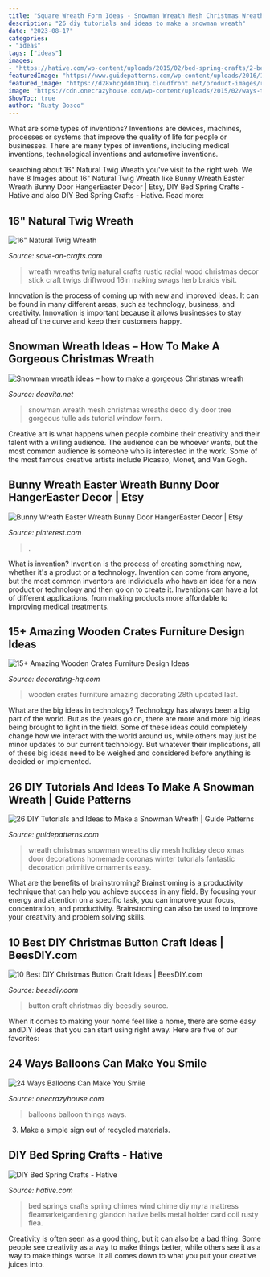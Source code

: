 ```yaml
---
title: "Square Wreath Form Ideas - Snowman Wreath Mesh Christmas Wreaths Deco Diy Door Tree Gorgeous Tulle Ads Tutorial Window Form"
description: "26 diy tutorials and ideas to make a snowman wreath"
date: "2023-08-17"
categories:
- "ideas"
tags: ["ideas"]
images:
- "https://hative.com/wp-content/uploads/2015/02/bed-spring-crafts/2-bed-spring-crafts.jpg"
featuredImage: "https://www.guidepatterns.com/wp-content/uploads/2016/12/Primitive-Snowman-Wreath.jpg"
featured_image: "https://d28xhcgddm1buq.cloudfront.net/product-images/radial-wreath-16-8.jpg"
image: "https://cdn.onecrazyhouse.com/wp-content/uploads/2015/02/ways-to-create-with-balloons.jpg"
ShowToc: true
author: "Rusty Bosco"
---
```



What are some types of inventions?
Inventions are devices, machines, processes or systems that improve the quality of life for people or businesses. There are many types of inventions, including medical inventions, technological inventions and automotive inventions.

	

		
searching about 16&quot; Natural Twig Wreath you've visit to the right web. We have 8 Images about 16&quot; Natural Twig Wreath like Bunny Wreath Easter Wreath Bunny Door HangerEaster Decor | Etsy, DIY Bed Spring Crafts - Hative and also DIY Bed Spring Crafts - Hative. Read more:
		
    
## 16&quot; Natural Twig Wreath

<img loading=lazy src="https://d28xhcgddm1buq.cloudfront.net/product-images/radial-wreath-16-8.jpg" onerror="this.onerror=null;this.src='https://tse4.mm.bing.net/th?id=OIP.kVCEicAekwN_Z0rnvNIFSQHaLO&amp;pid=15.1';" alt="16&quot; Natural Twig Wreath">

_Source: save-on-crafts.com_

>wreath wreaths twig natural crafts rustic radial wood christmas decor stick craft twigs driftwood 16in making swags herb braids visit. 

	

Innovation is the process of coming up with new and improved ideas. It can be found in many different areas, such as technology, business, and creativity. Innovation is important because it allows businesses to stay ahead of the curve and keep their customers happy.

    
## Snowman Wreath Ideas – How To Make A Gorgeous Christmas Wreath

<img loading=lazy src="https://deavita.net/wp-content/uploads/2016/10/Snowman-wreath-ideas-how-to-make-deco-mesh-snowman-wreath.jpg" onerror="this.onerror=null;this.src='https://tse1.mm.bing.net/th?id=OIP.rFel6cM4EyiQQzcRNKJRqgHaJ3&amp;pid=15.1';" alt="Snowman wreath ideas – how to make a gorgeous Christmas wreath">

_Source: deavita.net_

>snowman wreath mesh christmas wreaths deco diy door tree gorgeous tulle ads tutorial window form. 

	

Creative art is what happens when people combine their creativity and their talent with a willing audience. The audience can be whoever wants, but the most common audience is someone who is interested in the work. Some of the most famous creative artists include Picasso, Monet, and Van Gogh.

    
## Bunny Wreath Easter Wreath Bunny Door HangerEaster Decor | Etsy

<img loading=lazy src="https://i.pinimg.com/736x/03/98/71/03987152e4426d9babe77e107170d78e.jpg" onerror="this.onerror=null;this.src='https://tse3.mm.bing.net/th?id=OIP.Fwg0OBPzScPejsPpmxo55gHaJ4&amp;pid=15.1';" alt="Bunny Wreath Easter Wreath Bunny Door HangerEaster Decor | Etsy">

_Source: pinterest.com_

>. 

	

What is invention?
Invention is the process of creating something new, whether it's a product or a technology. Invention can come from anyone, but the most common inventors are individuals who have an idea for a new product or technology and then go on to create it. Inventions can have a lot of different applications, from making products more affordable to improving medical treatments.

    
## 15+ Amazing Wooden Crates Furniture Design Ideas

<img loading=lazy src="https://decorating-hq.com/wp-content/uploads/wooden-crates-furniture-14.jpg" onerror="this.onerror=null;this.src='https://tse2.mm.bing.net/th?id=OIP.crWJfybSco_Mt5SXz6Ep5wHaJ4&amp;pid=15.1';" alt="15+ Amazing Wooden Crates Furniture Design Ideas">

_Source: decorating-hq.com_

>wooden crates furniture amazing decorating 28th updated last. 

	

What are the big ideas in technology?
Technology has always been a big part of the world. But as the years go on, there are more and more big ideas being brought to light in the field. Some of these ideas could completely change how we interact with the world around us, while others may just be minor updates to our current technology. But whatever their implications, all of these big ideas need to be weighed and considered before anything is decided or implemented.

    
## 26 DIY Tutorials And Ideas To Make A Snowman Wreath | Guide Patterns

<img loading=lazy src="https://www.guidepatterns.com/wp-content/uploads/2016/12/Primitive-Snowman-Wreath.jpg" onerror="this.onerror=null;this.src='https://tse3.mm.bing.net/th?id=OIP.1jcwmhuXWXZ9Auum5YZzlQHaJ3&amp;pid=15.1';" alt="26 DIY Tutorials and Ideas to Make a Snowman Wreath | Guide Patterns">

_Source: guidepatterns.com_

>wreath christmas snowman wreaths diy mesh holiday deco xmas door decorations homemade coronas winter tutorials fantastic decoration primitive ornaments easy. 

	

What are the benefits of brainstroming?
Brainstroming is a productivity technique that can help you achieve success in any field. By focusing your energy and attention on a specific task, you can improve your focus, concentration, and productivity. Brainstroming can also be used to improve your creativity and problem solving skills.

    
## 10 Best DIY Christmas Button Craft Ideas | BeesDIY.com

<img loading=lazy src="http://www.beesdiy.com/wp-content/uploads/2017/11/Best-DIY-Christmas-Button-Craft-Ideas2.jpg" onerror="this.onerror=null;this.src='https://tse3.mm.bing.net/th?id=OIP.Ed1OcbKiqHnXhSJ237ACnAHaKy&amp;pid=15.1';" alt="10 Best DIY Christmas Button Craft Ideas | BeesDIY.com">

_Source: beesdiy.com_

>button craft christmas diy beesdiy source. 

	

When it comes to making your home feel like a home, there are some easy andDIY ideas that you can start using right away. Here are five of our favorites: 

    
## 24 Ways Balloons Can Make You Smile

<img loading=lazy src="https://cdn.onecrazyhouse.com/wp-content/uploads/2015/02/ways-to-create-with-balloons.jpg" onerror="this.onerror=null;this.src='https://tse2.mm.bing.net/th?id=OIP.lfB7R2DHlOu21TL-5r_iyAHaLH&amp;pid=15.1';" alt="24 Ways Balloons Can Make You Smile">

_Source: onecrazyhouse.com_

>balloons balloon things ways. 

	

3. Make a simple sign out of recycled materials.

    
## DIY Bed Spring Crafts - Hative

<img loading=lazy src="https://hative.com/wp-content/uploads/2015/02/bed-spring-crafts/2-bed-spring-crafts.jpg" onerror="this.onerror=null;this.src='https://tse3.mm.bing.net/th?id=OIP.oyvRnfecT4qp0e4RmoTP3gHaJ4&amp;pid=15.1';" alt="DIY Bed Spring Crafts - Hative">

_Source: hative.com_

>bed springs crafts spring chimes wind chime diy myra mattress fleamarketgardening glandon hative bells metal holder card coil rusty flea. 

	

Creativity is often seen as a good thing, but it can also be a bad thing. Some people see creativity as a way to make things better, while others see it as a way to make things worse. It all comes down to what you put your creative juices into.

